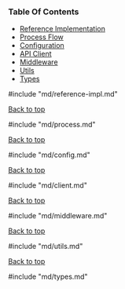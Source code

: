 ### Table Of Contents

- [Reference Implementation](#reference-implementation)
- [Process Flow](#process-flow)
- [Configuration](#configuration)
- [API Client](#api-client)
- [Middleware](#expressjs-middleware)
- [Utils](#common-utility-functions)
- [Types](#types)

#include "md/reference-impl.md"

[Back to top](#table-of-contents)

#include "md/process.md"

[Back to top](#table-of-contents)

#include "md/config.md"

[Back to top](#table-of-contents)

#include "md/client.md"

[Back to top](#table-of-contents)

#include "md/middleware.md"

[Back to top](#table-of-contents)

#include "md/utils.md"

[Back to top](#table-of-contents)

#include "md/types.md"
